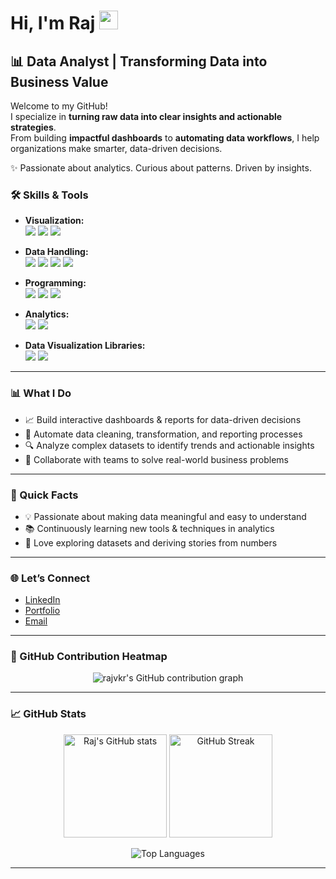 # Hi, I'm Raj <img src="https://media2.giphy.com/media/v1.Y2lkPTc5MGI3NjExc2p0Nm55ZGo5YnRldGt5bzM0b25lOXE1a2Fod2lzcXB2aWV5bDRmeCZlcD12MV9pbnRlcm5hbF9naWZfYnlfaWQmY3Q9cw/5Y6dELctbC0LwkFWam/giphy.gif" width="30"/> 
 
## 📊 Data Analyst | Transforming Data into Business Value  

Welcome to my GitHub!  
I specialize in **turning raw data into clear insights and actionable strategies**.  
From building **impactful dashboards** to **automating data workflows**, I help organizations make smarter, data-driven decisions.  

✨ Passionate about analytics. Curious about patterns. Driven by insights.  


### 🛠️ Skills & Tools  

- **Visualization:**  
  <img src="https://img.shields.io/badge/Power%20BI-F2C811?style=for-the-badge&logo=power-bi&logoColor=black"/> 
  <img src="https://img.shields.io/badge/Tableau-E97627?style=for-the-badge&logo=tableau&logoColor=white"/> 
  <img src="https://img.shields.io/badge/Excel-217346?style=for-the-badge&logo=microsoft-excel&logoColor=white"/>  

- **Data Handling:**  
  <img src="https://img.shields.io/badge/SQL-4479A1?style=for-the-badge&logo=postgresql&logoColor=white"/> 
  <img src="https://img.shields.io/badge/Advanced%20Excel-217346?style=for-the-badge&logo=microsoft-excel&logoColor=white"/> 
  <img src="https://img.shields.io/badge/Power%20Query-0078D4?style=for-the-badge&logo=microsoft&logoColor=white"/> 
  <img src="https://img.shields.io/badge/SSIS-CC2927?style=for-the-badge&logo=microsoft-sql-server&logoColor=white"/>  

- **Programming:**  
  <img src="https://img.shields.io/badge/Python-3776AB?style=for-the-badge&logo=python&logoColor=white"/> 
  <img src="https://img.shields.io/badge/Pandas-150458?style=for-the-badge&logo=pandas&logoColor=white"/> 
  <img src="https://img.shields.io/badge/NumPy-013243?style=for-the-badge&logo=numpy&logoColor=white"/>  

- **Analytics:**  
  <img src="https://img.shields.io/badge/DAX-F2C811?style=for-the-badge&logo=power-bi&logoColor=black"/> 
  <img src="https://img.shields.io/badge/Excel%20Formulas-217346?style=for-the-badge&logo=microsoft-excel&logoColor=white"/>  

- **Data Visualization Libraries:**  
  <img src="https://img.shields.io/badge/Matplotlib-11557C?style=for-the-badge&logo=plotly&logoColor=white"/> 
  <img src="https://img.shields.io/badge/Seaborn-3182BD?style=for-the-badge&logo=python&logoColor=white"/>  


---

### 📊 What I Do  

- 📈 Build interactive dashboards & reports for data-driven decisions  
- 🔄 Automate data cleaning, transformation, and reporting processes  
- 🔍 Analyze complex datasets to identify trends and actionable insights  
- 🤝 Collaborate with teams to solve real-world business problems  

---

### 🚀 Quick Facts  

- 💡 Passionate about making data meaningful and easy to understand  
- 📚 Continuously learning new tools & techniques in analytics  
- 🔎 Love exploring datasets and deriving stories from numbers  

---

### 🌐 Let’s Connect  

- [LinkedIn](https://www.linkedin.com/)  
- [Portfolio](https://www.freelancer.com/u/rajvkr32)  
- [Email](rajvkr32@gmail.com)  

---

### 📅 GitHub Contribution Heatmap  

<p align="center">
  <img src="https://ghchart.rshah.org/2E7D32/rajvkr" alt="rajvkr's GitHub contribution graph" style="background-color: transparent;" />
</p>


---

### 📈 GitHub Stats  

<p align="center">
  <img src="https://github-readme-stats.vercel.app/api?username=rajvkr&show_icons=true&theme=radical" alt="Raj's GitHub stats" height="165"/>
  <img src="https://github-readme-streak-stats.herokuapp.com/?user=rajvkr&theme=radical" alt="GitHub Streak" height="165"/>
</p>  

<p align="center">
  <img src="https://github-readme-stats.vercel.app/api/top-langs/?username=rajvkr&layout=compact&theme=radical" alt="Top Languages"/>
</p>  

---

<!--
**rajvkr/rajvkr** is a ✨ special ✨ repository because its `README.md` (this file) appears on your GitHub profile.
-->
